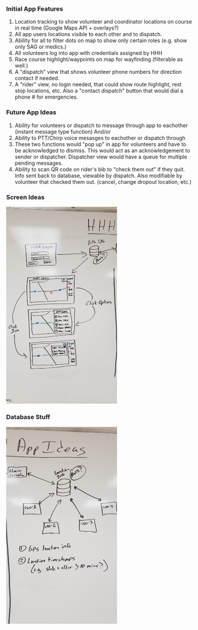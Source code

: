 ### Initial App Features
1. Location tracking to show volunteer and coordinator locations on course in real time (Google Maps API + overlays?)
2. All app users locations visible to each other and to dispatch.
3. Ability for all to filter dots on map to show only certain roles (e.g. show only SAG or medics.)
4. All volunteers log into app with credentials assigned by HHH
5. Race course highlight/waypoints on map for wayfinding (filterable as well.)
6. A "dispatch" view that shows volunteer phone numbers for direction contact if needed.
7. A "rider" view, no login needed, that could show route highlight, rest stop locations, etc. Also a "contact dispatch" button that would dial a phone # for emergencies.

### Future App Ideas
1. Ability for volunteers or dispatch to message through app to eachother (instant message type function)
And/or
2. Ability to PTT/Chirp voice mesasges to eachother or dispatch through
3. These two functions would "pop up" in app for volunteers and have to be acknowledged to dismiss. This would act as an acknowledgement to sender or dispatcher. Dispatcher view would have a queue for multiple pending messages.
4. Ability to scan QR code on rider's bib to "check them out" if they quit. Info sent back to database, viewable by dispatch. Also modifiable by volunteer that checked them out. (cancel, change dropout location, etc.)

### Screen Ideas
<img src="https://raw.githubusercontent.com/rugbyprof/hhh-comms-app/refs/heads/main/requirements/03-ScreenIdeas.jpg" width="300">

### Database Stuff
<img src="https://raw.githubusercontent.com/rugbyprof/hhh-comms-app/765ef903e4aad7f08bf24e210c76f4b8f4a6eaf0/requirements/04-DbStuff.jpg" width="300">
